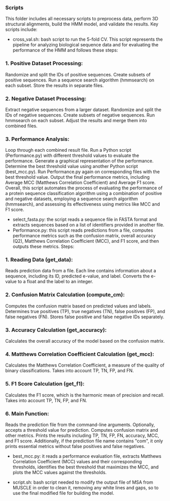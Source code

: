 ### Scripts

This folder includes all necessary scripts to preprocess data, perform 3D structural alignments, build the HMM model, and validate the results. Key scripts include:

- cross_val.sh: bash script to run the 5-fold CV. This script represents the pipeline for analyzing biological sequence data and for evaluating the performance of the HMM and follows these steps:

### 1. Positive Dataset Processing:
Randomize and split the IDs of positive sequences. Create subsets of positive sequences. Run a sequence search algorithm (hmmsearch) on each subset. Store the results in separate files.

### 2. Negative Dataset Processing:
Extract negative sequences from a larger dataset. Randomize and split the IDs of negative sequences. Create subsets of negative sequences. Run hmmsearch on each subset. Adjust the results and merge them into combined files.

### 3. Performance Analysis:
Loop through each combined result file. Run a Python script (Performance.py) with different threshold values to evaluate the performance. Generate a graphical representation of the performance. Determine the best threshold value using another Python script (best_mcc.py). Run Performance.py again on corresponding files with the best threshold value. Output the final performance metrics, including Average MCC (Matthews Correlation Coefficient) and Average F1 score. Overall, this script automates the process of evaluating the performance of a protein sequence classification algorithm using a combination of positive and negative datasets, employing a sequence search algorithm (hmmsearch), and assessing its effectiveness using metrics like MCC and F1 score. 

- select_fasta.py: the script reads a sequence file in FASTA format and extracts sequences based on a list of identifiers provided in another file.
- Performance.py: this script reads predictions from a file, computes performance metrics such as the confusion matrix, overall accuracy (Q2), Matthews Correlation Coefficient (MCC), and F1 score, and then outputs these metrics. Steps:
### 1. Reading Data (get_data):
Reads prediction data from a file. Each line contains information about a sequence, including its ID, predicted e-value, and label. Converts the e-value to a float and the label to an integer.

### 2. Confusion Matrix Calculation (compute_cm):
Computes the confusion matrix based on predicted values and labels. Determines true positives (TP), true negatives (TN), false positives (FP), and false negatives (FN). Stores false positive and false negative IDs separately.

### 3. Accuracy Calculation (get_accuracy):
Calculates the overall accuracy of the model based on the confusion matrix.

### 4. Matthews Correlation Coefficient Calculation (get_mcc):
Calculates the Matthews Correlation Coefficient, a measure of the quality of binary classifications. Takes into account TP, TN, FP, and FN.

### 5. F1 Score Calculation (get_f1):
Calculates the F1 score, which is the harmonic mean of precision and recall. Takes into account TP, TN, FP, and FN.

### 6. Main Function:
Reads the prediction file from the command-line arguments. Optionally, accepts a threshold value for prediction. Computes confusion matrix and other metrics. Prints the results including TP, TN, FP, FN, accuracy, MCC, and F1 score. Additionally, if the prediction file name contains "com", it only prints essential metrics without false positives and false negatives.

- best_mcc.py: it reads a performance evaluation file, extracts Matthews Correlation Coefficient (MCC) values and their corresponding thresholds, identifies the best threshold that maximizes the MCC, and plots the MCC values against the thresholds.

- script.sh: bash script needed to modify the output file of MSA from MUSCLE in order to clean it, removing any white lines and gaps, so to use the final modified file for building the model.
